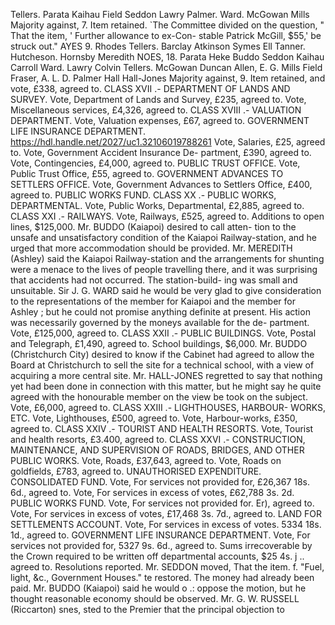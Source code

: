 Tellers. Parata Kaihau Field Seddon Lawry Palmer. Ward. McGowan Mills Majority against, 7. Item retained. \`The Committee divided on the question, " That the item, ' Further allowance to ex-Con- stable Patrick McGill, $55,' be struck out." AYES 9. Rhodes Tellers. Barclay Atkinson Symes Ell Tanner. Hutcheson. Hornsby Meredith NOES, 18. Parata Heke Buddo Seddon Kaihau Carroll Ward. Lawry Colvin Tellers. McGowan Duncan Allen, E. G. Mills Field Fraser, A. L. D. Palmer Hall Hall-Jones Majority against, 9. Item retained, and vote, £338, agreed to. CLASS XVII .- DEPARTMENT OF LANDS AND SURVEY. Vote, Department of Lands and Survey, £235, agreed to. Vote, Miscellaneous services, £4,326, agreed to. CLASS XVIII .- VALUATION DEPARTMENT. Vote, Valuation expenses, £67, agreed to. GOVERNMENT LIFE INSURANCE DEPARTMENT. https://hdl.handle.net/2027/uc1.32106019788261 Vote, Salaries, £25, agreed to. Vote, Government Accident Insurance De- partment, £390, agreed to. Vote, Contingencies, £4,000, agreed to. PUBLIC TRUST OFFICE. Vote, Public Trust Office, £55, agreed to. GOVERNMENT ADVANCES TO SETTLERS OFFICE. Vote, Government Advances to Settlers Office, £400, agreed to. PUBLIC WORKS FUND. CLASS XX .- PUBLIC WORKS, DEPARTMENTAL. Vote, Public Works, Departmental, £2,885, agreed to. CLASS XXI .- RAILWAYS. Vote, Railways, £525, agreed to. Additions to open lines, $125,000. Mr. BUDDO (Kaiapoi) desired to call atten- tion to the unsafe and unsatisfactory condition of the Kaiapoi Railway-station, and he urged that more accommodation should be provided. Mr. MEREDITH (Ashley) said the Kaiapoi Railway-station and the arrangements for shunting were a menace to the lives of people travelling there, and it was surprising that accidents had not occurred. The station-build- ing was small and unsuitable. Sir J. G. WARD said he would be very glad to give consideration to the representations of the member for Kaiapoi and the member for Ashley ; but he could not promise anything definite at present. His action was necessarily governed by the moneys available for the de- partment. Vote, £125,000, agreed to. CLASS XXII .- PUBLIC BUILDINGS. Vote, Postal and Telegraph, £1,490, agreed to. School buildings, $6,000. Mr. BUDDO (Christchurch City) desired to know if the Cabinet had agreed to allow the Board at Christchurch to sell the site for a technical school, with a view of acquiring a more central site. Mr. HALL-JONES regretted to say that nothing yet had been done in connection with this matter, but he might say he quite agreed with the honourable member on the view be took on the subject. Vote, £6,000, agreed to. CLASS XXIII .- LIGHTHOUSES, HARBOUR- WORKS, ETC. Vote, Lighthouses, £500, agreed to. Vote, Harbour-works, £350, agreed to. CLASS XXIV .- TOURIST AND HEALTH RESORTS. Vote, Tourist and health resorts, £3.400, agreed to. CLASS XXVI .- CONSTRUCTION, MAINTENANCE, AND SUPERVISION OF ROADS, BRIDGES, AND OTHER PUBLIC WORKS. Vote, Roads, £37,643, agreed to. Vote, Roads on goldfields, £783, agreed to. UNAUTHORISED EXPENDITURE. CONSOLIDATED FUND. Vote, For services not provided for, £26,367 18s. 6d., agreed to. Vote, For services in excess of votes, £62,788 3s. 2d. PUBLIC WORKS FUND. Vote, For services not provided for. Er), agreed to. Vote, For services in excess of votes, £17,468 3s. 7d., agreed to. LAND FOR SETTLEMENTS ACCOUNT. Vote, For services in excess of votes. 5334 18s. 1d., agreed to. GOVERNMENT LIFE INSURANCE DEPARTMENT. Vote, For services not provided for, 5327 9s. 6d., agreed to. Sums irrecoverable by the Crown required to be written off departmental accounts, $25 4s. j .. agreed to. Resolutions reported. Mr. SEDDON moved, That the item. f. "Fuel, light, &c., Government Houses." te restored. The money had already been paid. Mr. BUDDO (Kaiapoi) said he would o .: oppose the motion, but he thought reasonable economy should be observed. Mr. G. W. RUSSELL (Riccarton) snes, sted to the Premier that the principal objection to 